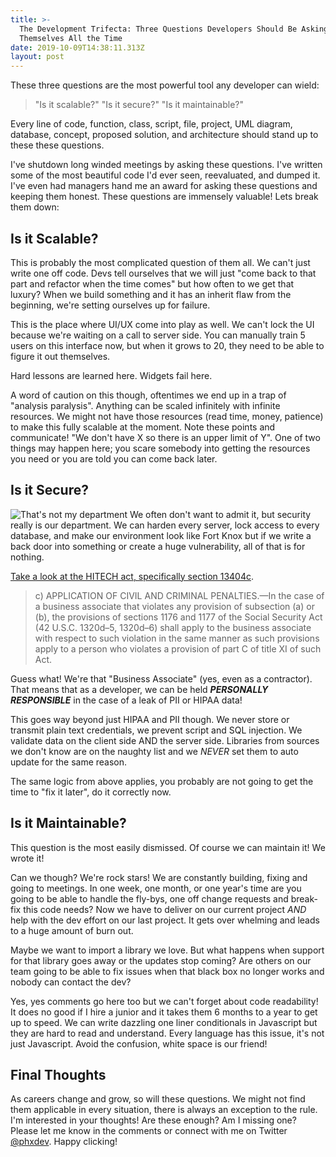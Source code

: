 ```yaml
---
title: >-
  The Development Trifecta: Three Questions Developers Should Be Asking
  Themselves All the Time
date: 2019-10-09T14:38:11.313Z
layout: post
---
```

These three questions are the most powerful tool any developer can wield: 

> "Is it scalable?"
> "Is it secure?"
> "Is it maintainable?"

Every line of code, function, class, script, file, project, UML diagram, database, concept, proposed solution, and architecture should stand up to these these questions.

I've shutdown long winded meetings by asking these questions. I've written some of the most beautiful code I'd ever seen, reevaluated, and dumped it. I've even had managers hand me an award for asking these questions and keeping them honest. These questions are immensely valuable! Lets break them down:

## Is it Scalable?

This is probably the most complicated question of them all. We can't just write one off code. Devs tell ourselves that we will just "come back to that part and refactor when the time comes" but how often to we get that luxury? When we build something and it has an inherit flaw from the beginning, we're setting ourselves up for failure.

This is the place where UI/UX come into play as well. We can't lock the UI because we're waiting on a call to server side. You can manually train 5 users on this interface now, but when it grows to 20, they need to be able to figure it out themselves.

Hard lessons are learned here. Widgets fail here.

A word of caution on this though, oftentimes we end up in a trap of "analysis paralysis". Anything can be scaled infinitely with infinite resources. We might not have those resources (read time, money, patience) to make this fully scalable at the moment. Note these points and communicate! "We don't have X so there is an upper limit of Y". One of two things may happen here; you scare somebody into getting the resources you need or you are told you can come back later.

## Is it Secure?

![That's not my department](https://media3.giphy.com/media/kqQwLMXzBmmQg/source.gif)
We often don't want to admit it, but security really is our department. We can harden every server, lock access to every database, and make our environment look like Fort Knox but if we write a back door into something or create a huge vulnerability, all of that is for nothing. 

[Take a look at the HITECH act, specifically section 13404c](https://www.hhs.gov/sites/default/files/ocr/privacy/hipaa/understanding/coveredentities/hitechact.pdf).

> c) APPLICATION OF CIVIL AND CRIMINAL PENALTIES.—In the
> case of a business associate that violates any provision of subsection
> (a) or (b), the provisions of sections 1176 and 1177 of the Social
> Security Act (42 U.S.C. 1320d–5, 1320d–6) shall apply to the business associate with respect to such violation in the same manner
> as such provisions apply to a person who violates a provision
> of part C of title XI of such Act. 

Guess what! We're that "Business Associate" (yes, even as a contractor). That means that as a developer, we can be held _**PERSONALLY RESPONSIBLE**_ in the case of a leak of PII or HIPAA data!

This goes way beyond just HIPAA and PII though. We never store or transmit plain text credentials, we prevent script and SQL injection. We validate data on the client side AND the server side. Libraries from sources we don't know are on the naughty list and we _NEVER_ set them to auto update for the same reason.

The same logic from above applies, you probably are not going to get the time to "fix it later", do it correctly now.

## Is it Maintainable?

This question is the most easily dismissed. Of course we can maintain it! We wrote it! 

Can we though? We're rock stars! We are constantly building, fixing and going to meetings. In one week, one month, or one year's time are you going to be able to handle the fly-bys, one off change requests and break-fix this code needs? Now we have to deliver on our current project _AND_ help with the dev effort on our last project. It gets over whelming and leads to a huge amount of burn out.

Maybe we want to import a library we love. But what happens when support for that library goes away or the updates stop coming? Are others on our team going to be able to fix issues when that black box no longer works and nobody can contact the dev?

Yes, yes comments go here too but we can't forget about code readability! It does no good if I hire a junior and it takes them 6 months to a year to get up to speed. We can write dazzling one liner conditionals in Javascript but they are hard to read and understand. Every language has this issue, it's not just Javascript. Avoid the confusion, white space is our friend!

## Final Thoughts


As careers change and grow, so will these questions. We might not find them applicable in every situation, there is always an exception to the rule. I'm interested in your thoughts! Are these enough? Am I missing one? Please let me know in the comments or connect with me on Twitter [@phxdev](https://twitter.com/phxdev). Happy clicking!
